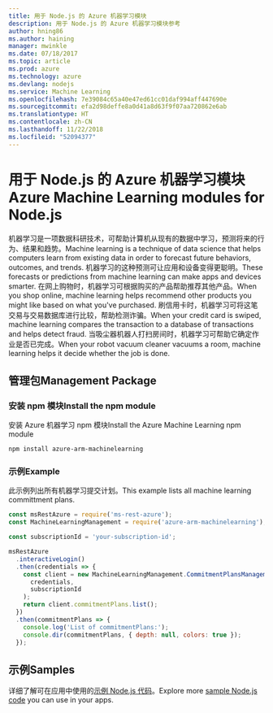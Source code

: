 ```yaml
---
title: 用于 Node.js 的 Azure 机器学习模块
description: 用于 Node.js 的 Azure 机器学习模块参考
author: hning86
ms.author: haining
manager: mwinkle
ms.date: 07/18/2017
ms.topic: article
ms.prod: azure
ms.technology: azure
ms.devlang: nodejs
ms.service: Machine Learning
ms.openlocfilehash: 7e39084c65a40e47ed61cc01daf994aff447690e
ms.sourcegitcommit: efa2d98deffe8a0d41a8d63f9f07aa720862e6ab
ms.translationtype: HT
ms.contentlocale: zh-CN
ms.lasthandoff: 11/22/2018
ms.locfileid: "52094377"
---
```

# <a name="azure-machine-learning-modules-for-nodejs"></a><span data-ttu-id="4d946-103">用于 Node.js 的 Azure 机器学习模块</span><span class="sxs-lookup"><span data-stu-id="4d946-103">Azure Machine Learning modules for Node.js</span></span>

<span data-ttu-id="4d946-104">机器学习是一项数据科研技术，可帮助计算机从现有的数据中学习，预测将来的行为、结果和趋势。</span><span class="sxs-lookup"><span data-stu-id="4d946-104">Machine learning is a technique of data science that helps computers learn from existing data in order to forecast future behaviors, outcomes, and trends.</span></span> <span data-ttu-id="4d946-105">机器学习的这种预测可让应用和设备变得更聪明。</span><span class="sxs-lookup"><span data-stu-id="4d946-105">These forecasts or predictions from machine learning can make apps and devices smarter.</span></span> <span data-ttu-id="4d946-106">在网上购物时，机器学习可根据购买的产品帮助推荐其他产品。</span><span class="sxs-lookup"><span data-stu-id="4d946-106">When you shop online, machine learning helps recommend other products you might like based on what you've purchased.</span></span> <span data-ttu-id="4d946-107">刷信用卡时，机器学习可将这笔交易与交易数据库进行比较，帮助检测诈骗。</span><span class="sxs-lookup"><span data-stu-id="4d946-107">When your credit card is swiped, machine learning compares the transaction to a database of transactions and helps detect fraud.</span></span> <span data-ttu-id="4d946-108">当吸尘器机器人打扫房间时，机器学习可帮助它确定作业是否已完成。</span><span class="sxs-lookup"><span data-stu-id="4d946-108">When your robot vacuum cleaner vacuums a room, machine learning helps it decide whether the job is done.</span></span>

## <a name="management-package"></a><span data-ttu-id="4d946-109">管理包</span><span class="sxs-lookup"><span data-stu-id="4d946-109">Management Package</span></span>


### <a name="install-the-npm-module"></a><span data-ttu-id="4d946-110">安装 npm 模块</span><span class="sxs-lookup"><span data-stu-id="4d946-110">Install the npm module</span></span>

<span data-ttu-id="4d946-111">安装 Azure 机器学习 npm 模块</span><span class="sxs-lookup"><span data-stu-id="4d946-111">Install the Azure Machine Learning npm module</span></span>

```bash
npm install azure-arm-machinelearning
```

### <a name="example"></a><span data-ttu-id="4d946-112">示例</span><span class="sxs-lookup"><span data-stu-id="4d946-112">Example</span></span>

<span data-ttu-id="4d946-113">此示例列出所有机器学习提交计划。</span><span class="sxs-lookup"><span data-stu-id="4d946-113">This example lists all machine learning committment plans.</span></span>

```javascript
const msRestAzure = require('ms-rest-azure');
const MachineLearningManagement = require('azure-arm-machinelearning');

const subscriptionId = 'your-subscription-id';

msRestAzure
  .interactiveLogin()
  .then(credentials => {
    const client = new MachineLearningManagement.CommitmentPlansManagementClient(
      credentials,
      subscriptionId
    );
    return client.commitmentPlans.list();
  })
  .then(commitmentPlans => {
    console.log('List of commitmentPlans:');
    console.dir(commitmentPlans, { depth: null, colors: true });
  });
```

## <a name="samples"></a><span data-ttu-id="4d946-114">示例</span><span class="sxs-lookup"><span data-stu-id="4d946-114">Samples</span></span>

<span data-ttu-id="4d946-115">详细了解可在应用中使用的[示例 Node.js 代码](https://azure.microsoft.com/resources/samples/?platform=nodejs)。</span><span class="sxs-lookup"><span data-stu-id="4d946-115">Explore more [sample Node.js code](https://azure.microsoft.com/resources/samples/?platform=nodejs) you can use in your apps.</span></span>
